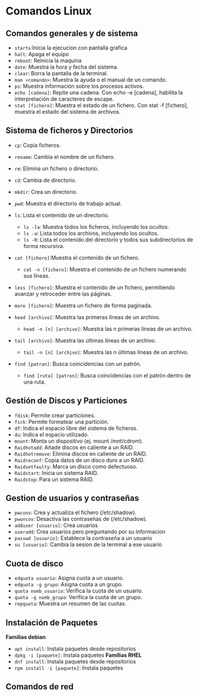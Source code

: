 # Comandos Linux 

## Comandos generales y de sistema 

- ```startx```:Inicia la ejecucion con pantalla grafica 
- ```halt```: Apaga el equipo
- ```reboot```: Reinicia la maquina 
- ```date```: Muestra la hora y fecha del sistema.
- ```clear```: Borra la pantalla de la terminal.
- ```man <comando>```: Muestra la ayuda o el manual de un comando.
- ```ps```: Muestra información sobre los procesos activos.
- ```echo [cadena]```: Repite una cadena. Con echo -e [cadena], habilita la interpretación de caracteres de escape.
- ```stat [fichero]```: Muestra el estado de un fichero. Con stat -f [fichero], muestra el estado del sistema de archivos.

## Sistema de ficheros y Directorios 

- ```cp```: Copia ficheros.
- ```rename```: Cambia el nombre de un fichero.
- ```rm```: Elimina un fichero o directorio.
- ```cd```: Cambia de directorio.
- ```mkdir```: Crea un directorio.
- ```pwd```: Muestra el directorio de trabajo actual.
- ```ls```: Lista el contenido de un directorio.
    - ```ls -la```: Muestra todos los ficheros, incluyendo los ocultos.
    - ```ls -a```: Lista todos los archivos, incluyendo los ocultos.
    -  ```ls -R```: Lista el contenido del directorio y todos sus subdirectorios de forma recursiva.
- ```cat [fichero]```:Muestra el contenido de un fichero.
    - ```cat -n [fichero]```: Muestra el contenido de un fichero numerando sus líneas.
- ```less [fichero]```: Muestra el contenido de un fichero, permitiendo avanzar y retroceder entre las páginas.
- ```more [fichero]```: Muestra un fichero de forma paginada.
- ```head [archivo]```: Muestra las primeras líneas de un archivo.
    - ```head -n [n] [archivo]```: Muestra las n primeras líneas de un archivo.
- ```tail [archivo]```: Muestra las últimas líneas de un archivo.
    - ```tail -n [n] [archivo]```: Muestra las n últimas líneas de un archivo.

- ```find [patron]```: Busca coincidencias con un patrón.
    - ```find [ruta] [patron]```: Busca coincidencias con el patrón dentro de una ruta.

## Gestión de Discos y Particiones

- ```fdisk```: Permite crear particiones.
- ```fsck```: Permite formatear una partición.
- ```df```: Indica el espacio libre del sistema de ficheros.
- ```du```: Indica el espacio utilizado.
- ```mount```: Monta un dispositivo (ej. mount /mnt/cdrom).
- ```Raidhotadd```: Añade discos en caliente a un RAID.
- ```Raidhotremove```: Elimina discos en caliente de un RAID.
- ```Raidreconf```: Copia datos de un disco duro a un RAID.
- ```Raidsetfaulty```: Marca un disco como defectuoso.
- ```Raidstart```: Inicia un sistema RAID.
- ```Raidstop```: Para un sistema RAID.

## Gestion de usuarios y contraseñas 

- ```pwconv```: Crea y actualiza el fichero  (/etc/shadow).
- ```pwuncov```: Desactiva las contraseñas de (/etc/shadow).
- ```adduser [usuario]```: Crea usuarios 
- ```useradd```: Crea usuarios pero preguntando por su informacion
- ```passwd [usuario]```: Establece la contraseña a un usuario 
- ```su [usuario]```: Cambia la sesion de la terminal a ese usuario 

## Cuota de disco 

- ```edquota usuario```: Asigna cuota a un usuario.
- ```edquota -g grupo```: Asigna cuota a un grupo.
- ```quota nomb_usuario```: Verifica la cuota de un usuario.
- ```quota -g nomb_grupo```: Verifica la cuota de un grupo.
- ```repquota```: Muestra un resumen de las cuotas.

## Instalación de Paquetes
**Familias debian**
- ```apt install```: Instala paquetes desde repositorios 
- ```dpkg -i [paquete]```: Instala paquetes 
**Familias RHEL**
- ```dnf install```: Instala paquetes desde repositorios
- ```rpm install -i [paquete]```: Instala paquetes 

## Comandos de red 